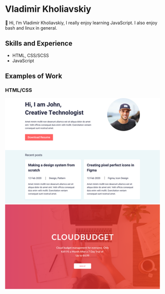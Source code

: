 # Vladimir Kholiavskiy

👋 Hi, I’m Vladimir Kholiavskiy, I really enjoy learning JavaScript. I also enjoy bash and linux in general.

## Skills and Experience

- HTML, CSS/SCSS
- JavaScript

## Examples of Work

### HTML/CSS

[<img src="/img/pr-1.jpg">](https://vohol.github.io/i-am-John/)
[<img src="/img/pr-2.png">](https://vohol.github.io/cloudbudget/)

